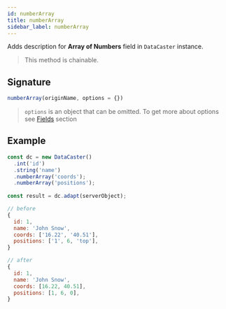 ```yaml
---
id: numberArray
title: numberArray
sidebar_label: numberArray
---
```


Adds description for **Array of Numbers** field in `DataCaster` instance.

> This method is chainable.

## Signature

```javascript
numberArray(originName, options = {})
```

> `options` is an object that can be omitted. To get more about options see [Fields](basics#fields) section

## Example

```javascript
const dc = new DataCaster()
  .int('id')
  .string('name')
  .numberArray('coords');
  .numberArray('positions');
	
const result = dc.adapt(serverObject);
```

```javascript
// before
{
  id: 1,
  name: 'John Snow',
  coords: ['16.22', '40.51'],
  positions: ['1', 6, 'top'],
}

// after
{
  id: 1,
  name: 'John Snow',
  coords: [16.22, 40.51],
  positions: [1, 6, 0],
}
```
